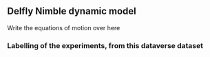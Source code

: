 ## Delfly Nimble dynamic model

Write the equations of motion over here

### Labelling of the experiments, from this dataverse dataset
